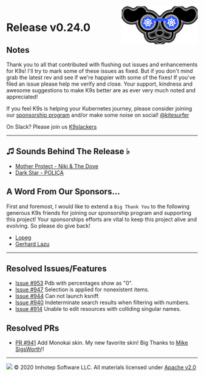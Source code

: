 <img src="https://raw.githubusercontent.com/derailed/k9s/master/assets/k9s_small.png" align="right" width="200" height="auto"/>

# Release v0.24.0

## Notes

Thank you to all that contributed with flushing out issues and enhancements for K9s! I'll try to mark some of these issues as fixed. But if you don't mind grab the latest rev and see if we're happier with some of the fixes! If you've filed an issue please help me verify and close. Your support, kindness and awesome suggestions to make K9s better are as ever very much noted and appreciated!

If you feel K9s is helping your Kubernetes journey, please consider joining our [sponsorship program](https://github.com/sponsors/derailed) and/or make some noise on social! [@kitesurfer](https://twitter.com/kitesurfer)

On Slack? Please join us [K9slackers](https://join.slack.com/t/k9sers/shared_invite/enQtOTA5MDEyNzI5MTU0LWQ1ZGI3MzliYzZhZWEyNzYxYzA3NjE0YTk1YmFmNzViZjIyNzhkZGI0MmJjYzhlNjdlMGJhYzE2ZGU1NjkyNTM)

---

## ♫ Sounds Behind The Release ♭

* [Mother Protect - Niki & The Dove](https://www.youtube.com/watch?v=P5W2hjwBsFk)
* [Dark Star - POLIÇA](https://www.youtube.com/watch?v=2pD3hJc-8xg)

## A Word From Our Sponsors...

First and foremost, I would like to extend a `Big Thank You` to the following generous K9s friends for joining our sponsorship program and supporting this project!
Your sponsorships efforts are vital to keep this project alive and evolving. So please do give back!

* [Lopeg](https://github.com/lopeg)
* [Gerhard Lazu](https://github.com/gerhard)

---

## Resolved Issues/Features

* [Issue #953](https://github.com/CirrusByte42/ca9s/issues/953) Pdb with percentages show as "0".
* [Issue #947](https://github.com/CirrusByte42/ca9s/issues/947) Selection is applied for nonexistent items.
* [Issue #944](https://github.com/CirrusByte42/ca9s/issues/944) Can not launch ksniff.
* [Issue #940](https://github.com/CirrusByte42/ca9s/issues/940) Indeterminate search results when filtering with numbers.
* [Issue #914](https://github.com/CirrusByte42/ca9s/issues/914) Unable to edit resources with colliding singular names.

## Resolved PRs

* [PR #941](https://github.com/CirrusByte42/ca9s/pull/941) Add Monokai skin. My new favorite skin! Big Thanks to [Mike SigsWorth](https://github.com/mikesigs)!!

---

<img src="https://raw.githubusercontent.com/derailed/k9s/master/assets/imhotep_logo.png" width="32" height="auto"/> © 2020 Imhotep Software LLC. All materials licensed under [Apache v2.0](http://www.apache.org/licenses/LICENSE-2.0)
